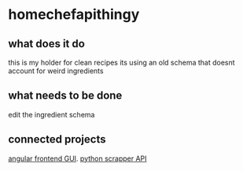 # homechefapithingy

## what does it do
this is my holder for clean recipes its using an old schema that doesnt account for weird ingredients 

## what needs to be done
edit the ingredient schema

## connected projects 
 [angular frontend GUI](https://github.com/Lilahjane/organize_dependencies).
[python scrapper API](https://github.com/Lilahjane/scraperapi)
